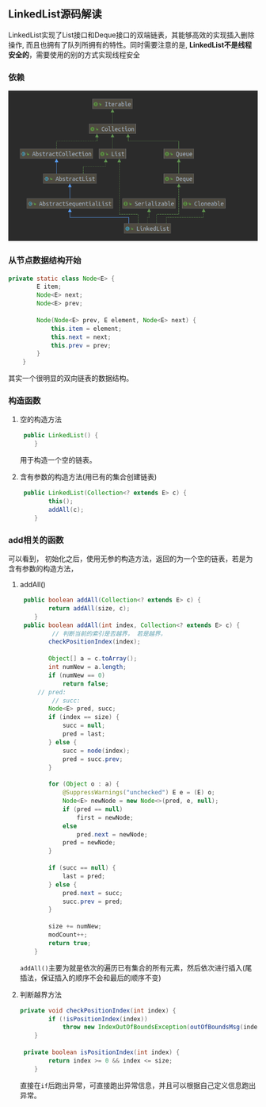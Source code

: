 ## LinkedList源码解读
LinkedList实现了List接口和Deque接口的双端链表，其能够高效的实现插入删除操作, 而且也拥有了队列所拥有的特性。同时需要注意的是, **LinkedList不是线程安全的**，需要使用的别的方式实现线程安全

### 依赖

![image](https://raw.githubusercontent.com/KongWiki/cloudImg/master/LInkedList%E7%BB%93%E6%9E%84.png)



### 从节点数据结构开始

```java
private static class Node<E> {
        E item;
        Node<E> next;
        Node<E> prev;

        Node(Node<E> prev, E element, Node<E> next) {
            this.item = element;
            this.next = next;
            this.prev = prev;
        }
    }
```

其实一个很明显的双向链表的数据结构。

### 构造函数

1. 空的构造方法

   ```java
    public LinkedList() {
       }
   ```

   用于构造一个空的链表。

2. 含有参数的构造方法(用已有的集合创建链表)

   ```java
    public LinkedList(Collection<? extends E> c) {
           this();
           addAll(c);
       }
   
   ```

   

### add相关的函数

可以看到， 初始化之后，使用无参的构造方法，返回的为一个空的链表，若是为含有参数的构造方法，

1. addAll()

   ```java
    public boolean addAll(Collection<? extends E> c) {
           return addAll(size, c);
       }
    public boolean addAll(int index, Collection<? extends E> c) {
    		// 判断当前的索引是否越界， 若是越界，
           checkPositionIndex(index);
   
           Object[] a = c.toArray();
           int numNew = a.length;
           if (numNew == 0)
               return false;
   		// pred: 
        	// succ: 
           Node<E> pred, succ;
           if (index == size) {
               succ = null;
               pred = last;
           } else {
               succ = node(index);
               pred = succ.prev;
           }
   
           for (Object o : a) {
               @SuppressWarnings("unchecked") E e = (E) o;
               Node<E> newNode = new Node<>(pred, e, null);
               if (pred == null)
                   first = newNode;
               else
                   pred.next = newNode;
               pred = newNode;
           }
   
           if (succ == null) {
               last = pred;
           } else {
               pred.next = succ;
               succ.prev = pred;
           }
   
           size += numNew;
           modCount++;
           return true;
       }
   ```

   `addAll()`主要为就是依次的遍历已有集合的所有元素，然后依次进行插入(尾插法，保证插入的顺序不会和最后的顺序不变)

2. 判断越界方法

   ```java
   private void checkPositionIndex(int index) {
           if (!isPositionIndex(index))
               throw new IndexOutOfBoundsException(outOfBoundsMsg(index));
       }
   
    private boolean isPositionIndex(int index) {
           return index >= 0 && index <= size;
       }
   ```

   直接在`if`后跑出异常，可直接跑出异常信息，并且可以根据自己定义信息跑出异常。